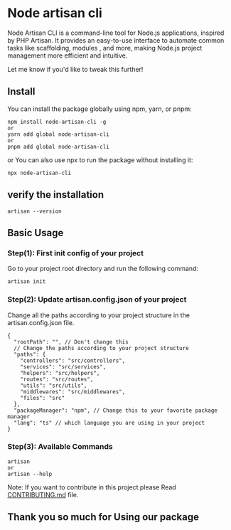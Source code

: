 # Node artisan cli

Node Artisan CLI is a command-line tool for Node.js applications, inspired by PHP Artisan. It provides an easy-to-use interface to automate common tasks like scaffolding, modules , and more, making Node.js project management more efficient and intuitive.

Let me know if you'd like to tweak this further!

## Install
You can install the package globally using npm, yarn, or pnpm:
```
npm install node-artisan-cli -g
or
yarn add global node-artisan-cli
or
pnpm add global node-artisan-cli
```

or
You can also use npx to run the package without installing it:
```
npx node-artisan-cli
```
## verify the installation
```
artisan --version
```

## Basic Usage
### Step(1): First init config of your project
Go to your project root directory and run the following command:
```
artisan init
```
### Step(2): Update artisan.config.json of your project
Change all the paths according to your project structure in the artisan.config.json file.
```
{
  "rootPath": "", // Don't change this
  // Change the paths according to your project structure
  "paths": {
    "controllers": "src/controllers",
    "services": "src/services",
    "helpers": "src/helpers",
    "routes": "src/routes",
    "utils": "src/utils",
    "middlewares": "src/middlewares",
    "files": "src"
  },
  "packageManager": "npm", // Change this to your favorite package manager
  "lang": "ts" // which language you are using in your project
}
```
### Step(3): Available Commands
```
artisan
or
artisan --help
```


Note: If you want to contribute in this project.please Read [CONTRIBUTING.md](https://github.com/Naimul007A/node-artisan-cli) file.

## Thank you so much for Using our package
